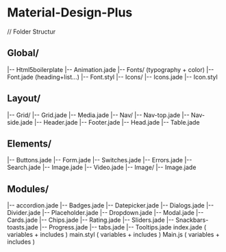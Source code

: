 # Material-Design-Plus
// Folder Structur
## Global/ 
|-- Html5boilerplate
|-- Animation.jade
|-- Fonts/ (typography + color)
	|-- Font.jade (heading+list…)
	|-- Font.styl
|-- Icons/
	|-- Icons.jade
	|-- Icon.styl
## Layout/
|-- Grid/
	|-- Grid.jade
	|-- Media.jade
|-- Nav/
	|-- Nav-top.jade
	|-- Nav-side.jade
|-- Header.jade
|-- Footer.jade
|-- Head.jade
|-- Table.jade

## Elements/
|-- Buttons.jade
|-- Form.jade
	|-- Switches.jade
	|-- Errors.jade
	|-- Search.jade
|-- Image.jade
|-- Video.jade
|-- Image/
	|-- Image.jade
## Modules/
|-- accordion.jade
|-- Badges.jade
|-- Datepicker.jade
|-- Dialogs.jade
|-- Divider.jade
|-- Placeholder.jade
|-- Dropdown.jade
|-- Modal.jade
|-- Cards.jade
|-- Chips.jade
|-- Rating.jade
|-- Sliders.jade
|-- Snackbars-toasts.jade
|-- Progress.jade
|-- tabs.jade
|-- Tooltips.jade
index.jade ( variables + includes )
main.styl ( variables + includes )
Main.js ( variables + includes )
